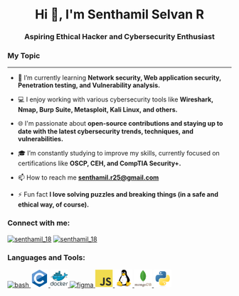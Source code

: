 <h1 align="center">Hi 👋, I'm Senthamil Selvan R</h1>
<h3 align="center">Aspiring Ethical Hacker and Cybersecurity Enthusiast</h3>

### My Topic

---

- 🌱 I’m currently learning **Network security, Web application security, Penetration testing, and Vulnerability analysis.**
  
- 💻 I enjoy working with various cybersecurity tools like **Wireshark, Nmap, Burp Suite, Metasploit, Kali Linux, and others.**

- 🌐 I'm passionate about **open-source contributions and staying up to date with the latest cybersecurity trends, techniques, and vulnerabilities.**

- 🎓 I’m constantly studying to improve my skills, currently focused on certifications like **OSCP, CEH, and CompTIA Security+.**

- 📫 How to reach me **senthamil.r25@gmail.com**

- ⚡ Fun fact **I love solving puzzles and breaking things (in a safe and ethical way, of course).**

<h3 align="left">Connect with me:</h3>
<p align="left">
<a href="https://twitter.com/senthamil_18" target="blank"><img align="center" src="https://raw.githubusercontent.com/rahuldkjain/github-profile-readme-generator/master/src/images/icons/Social/twitter.svg" alt="senthamil_18" height="30" width="40" /></a>
<a href="https://instagram.com/senthamil_18" target="blank"><img align="center" src="https://raw.githubusercontent.com/rahuldkjain/github-profile-readme-generator/master/src/images/icons/Social/instagram.svg" alt="senthamil_18" height="30" width="40" /></a>
</p>

<h3 align="left">Languages and Tools:</h3>
<p align="left"> <a href="https://www.gnu.org/software/bash/" target="_blank" rel="noreferrer"> <img src="https://www.vectorlogo.zone/logos/gnu_bash/gnu_bash-icon.svg" alt="bash" width="40" height="40"/> </a> <a href="https://www.cprogramming.com/" target="_blank" rel="noreferrer"> <img src="https://raw.githubusercontent.com/devicons/devicon/master/icons/c/c-original.svg" alt="c" width="40" height="40"/> </a> <a href="https://www.docker.com/" target="_blank" rel="noreferrer"> <img src="https://raw.githubusercontent.com/devicons/devicon/master/icons/docker/docker-original-wordmark.svg" alt="docker" width="40" height="40"/> </a> <a href="https://www.figma.com/" target="_blank" rel="noreferrer"> <img src="https://www.vectorlogo.zone/logos/figma/figma-icon.svg" alt="figma" width="40" height="40"/> </a> <a href="https://developer.mozilla.org/en-US/docs/Web/JavaScript" target="_blank" rel="noreferrer"> <img src="https://raw.githubusercontent.com/devicons/devicon/master/icons/javascript/javascript-original.svg" alt="javascript" width="40" height="40"/> </a> <a href="https://www.linux.org/" target="_blank" rel="noreferrer"> <img src="https://raw.githubusercontent.com/devicons/devicon/master/icons/linux/linux-original.svg" alt="linux" width="40" height="40"/> </a> <a href="https://www.mongodb.com/" target="_blank" rel="noreferrer"> <img src="https://raw.githubusercontent.com/devicons/devicon/master/icons/mongodb/mongodb-original-wordmark.svg" alt="mongodb" width="40" height="40"/> </a> <a href="https://www.python.org" target="_blank" rel="noreferrer"> <img src="https://raw.githubusercontent.com/devicons/devicon/master/icons/python/python-original.svg" alt="python" width="40" height="40"/> </a> </p>
